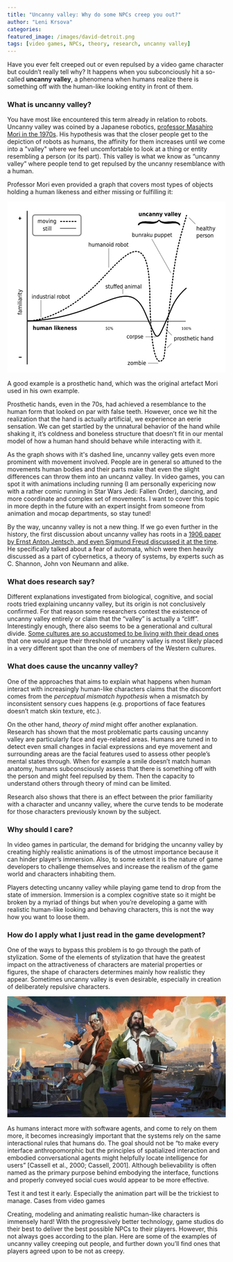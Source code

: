```yaml
---
title: "Uncanny valley: Why do some NPCs creep you out?"
author: "Leni Krsova"
categories: 
featured_image: /images/david-detroit.png
tags: [video games, NPCs, theory, research, uncanny valley]
---
```


Have you ever felt creeped out or even repulsed by a video game character but couldn’t really tell why? It happens when you subconciously hit a so-called **uncanny valley**, a phenomena when humans realize there is something off with the human-like looking entity in front of them.

### What is uncanny valley?
You have most like encountered this term already in relation to robots. Uncanny valley was coined by a Japanese robotics, [professor Masahiro Mori in the 1970s](https://ieeexplore.ieee.org/stamp/stamp.jsp?arnumber=6213238). His hypothesis was that the closer people get to the depiction of robots as humans, the affinity for them increases until we come into a "valley" where we feel uncomfortable to look at a thing or entity resembling a person (or its part). This valley is what we know as “uncanny valley” where people tend to get repulsed by the uncanny resemblance with a human.

Professor Mori even provided a graph that covers most types of objects holding a human likeness and either missing or fulfilling it:

![](/images/mori-uncanny.png)

A good example is a prosthetic hand, which was the original artefact Mori used in his own example.

Prosthetic hands, even in the 70s, had achieved a resemblance to the human form that looked on par with false teeth. However, once we hit the realization that the hand is actually artificial, we experience an eerie sensation. We can get startled by the unnatural behavior of the hand while shaking it, it’s coldness and boneless structure that doesn’t fit in our mental model of how a human hand should behave while interacting with it.

As the graph shows with it's dashed line, uncanny valley gets even more prominent with movement involved. People are in general so attuned to the movements human bodies and their parts make that even the slight differences can throw them into an uncannz valley. In video games, you can spot it with animations including running (I am personally expericing now with a rather comic running in Star Wars Jedi: Fallen Order), dancing, and more coordinate and complex set of movements. I want to cover this topic in more depth in the future with an expert insight from someone from animation and mocap departments, so stay tuned!

By the way, uncanny valley is not a new thing. If we go even further in the history, the first discussion about uncanny valley has roots in a [1906 paper by Ernst Anton Jentsch, and even Sigmund Freud discussed it at the time](https://www.routledgehandbooks.com/doi/10.4324/9781315850115.ch3). He specifically talked about a fear of automata, which were then heavily discussed as a part of cybernetics, a theory of systems, by experts such as C. Shannon, John von Neumann and alike.

### What does research say?
Different explanations investigated from biological, cognitive, and social roots tried explaining uncanny valley, but its origin is not conclusively confirmed. For that reason some researchers contest the existence of uncanny valley entirely or claim that the “valley” is actually a “cliff”. Interestingly enough, there also seems to be a generational and cultural divide. [Some cultures are so accustomed to be living with their dead ones](https://www.escape.com.au/destinations/asia/the-tribe-that-keeps-their-dead-relatives-at-home/image-gallery/6b4fc89987417563bd9f9f128131ec28?galleryimage=2) that one would argue their threshold of uncanny valley is most likely placed in a very different spot than the one of members of the Western cultures.

### What does cause the uncanny valley?
One of the approaches that aims to explain what happens when human interact with increasingly human-like characters claims that the discomfort comes from the *perceptual mismatch hypothesis* when a mismatch by inconsistent sensory cues happens (e.g. proportions of face features doesn’t match skin texture, etc.).

On the other hand, *theory of mind* might offer another explanation. Research has shown that the most problematic parts causing uncanny valley are particularly face and eye-related areas. Humans are tuned in to detect even small changes in facial expressions and eye movement and surrounding areas are the facial features used to assess other people’s mental states through. When for example a smile doesn’t match human anatomy, humans subconsciously assess that there is something off with the person and might feel repulsed by them. Then the capacity to understand others through theory of mind can be limited.

Research also shows that there is an effect between the prior familiarity with a character and uncanny valley, where the curve tends to be moderate for those characters previously known by the subject.

### Why should I care?
In video games in particular, the demand for bridging the uncanny valley by creating
highly realistic animations is of the utmost importance because it can hinder player’s immersion.
Also, to some extent it is the nature of game developers to challenge themselves and increase the
realism of the game world and characters inhabiting them.

Players detecting uncanny valley while playing game tend to drop from the state of immersion. Immersion is a complex cognitive state so it might be broken by a myriad of things but when you’re developing a game with realistic human-like looking and behaving characters, this is not the way how you want to loose them.

### How do I apply what I just read in the game development?
One of the ways to bypass this problem is to go through the path of stylization. Some of
the elements of stylization that have the greatest impact on the attractiveness of characters are
material properties or figures, the shape of characters determines mainly how realistic they
appear. Sometimes uncanny valley is even desirable, especially in creation of
deliberately repulsive characters.

![](/images/disco-elysium.png)

As humans interact more with software agents, and come to rely on them more, it becomes increasingly important that the systems rely on the same interactional rules that humans do. The goal should not be “to make every interface anthropomorphic but the principles of spatialized interaction and embodied conversational agents might helpfully locate intelligence for users” [Cassell et al., 2000; Cassell, 2001]. Although believability is often named as the primary purpose behind embodying the interface, functions and properly conveyed social cues would appear to be more effective.


Test it and test it early. Especially the animation part will be the trickiest to manage.
Cases from video games

Creating, modeling and animating realistic human-like characters is immensely hard! With the progressively better technology, game studios do their best to deliver the best possible NPCs to their players. However, this not always goes according to the plan. Here are some of the examples of uncanny valley creeping out people, and further down you’ll find ones that players agreed upon to be not as creepy.
